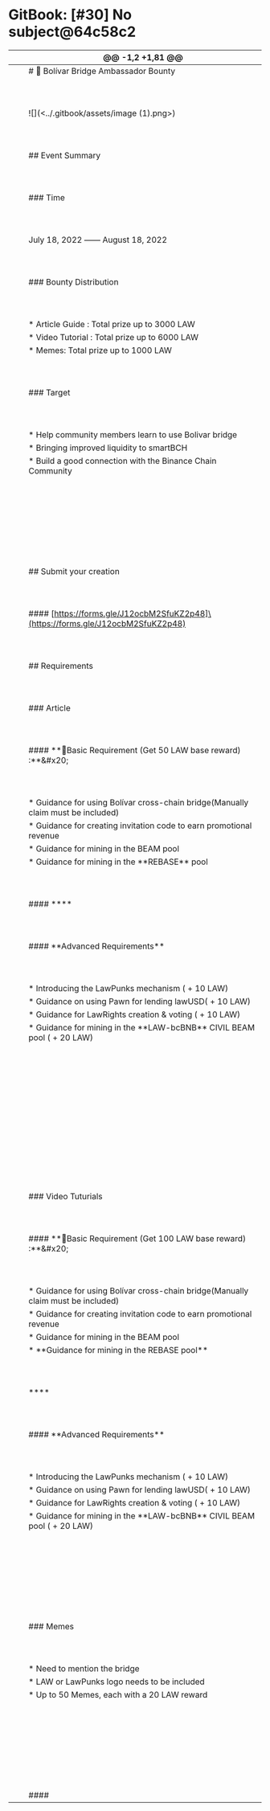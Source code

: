 # GitBook: \[#30] No subject@64c58c2

|   |   | @@ -1,2 +1,81 @@                                                                  |
| - | - | --------------------------------------------------------------------------------- |
|   |   | # 🙉 Bolívar Bridge Ambassador Bounty                                             |
|   |   | <p><br></p>                                                                       |
|   |   | !\[]\(<../.gitbook/assets/image (1).png>)                                         |
|   |   | <p><br></p>                                                                       |
|   |   | ## Event Summary                                                                  |
|   |   | <p><br></p>                                                                       |
|   |   | ### Time                                                                          |
|   |   | <p><br></p>                                                                       |
|   |   | July 18, 2022 —— August 18, 2022                                                  |
|   |   | <p><br></p>                                                                       |
|   |   | ### Bounty Distribution                                                           |
|   |   | <p><br></p>                                                                       |
|   |   | \* Article Guide : Total prize up to 3000 LAW                                     |
|   |   | \* Video Tutorial : Total prize up to 6000 LAW                                    |
|   |   | \* Memes: Total prize up to 1000 LAW                                              |
|   |   | <p><br></p>                                                                       |
|   |   | ### Target                                                                        |
|   |   | <p><br></p>                                                                       |
|   |   | \* Help community members learn to use Bolivar bridge                             |
|   |   | \* Bringing improved liquidity to smartBCH                                        |
|   |   | \* Build a good connection with the Binance Chain Community                       |
|   |   | <p><br></p>                                                                       |
|   |   | <p><br></p>                                                                       |
|   |   | <p><br></p>                                                                       |
|   |   | ## Submit your creation                                                           |
|   |   | <p><br></p>                                                                       |
|   |   | #### \[https://forms.gle/J12ocbM2SfuKZ2p48]\(https://forms.gle/J12ocbM2SfuKZ2p48) |
|   |   | <p><br></p>                                                                       |
|   |   | ## Requirements                                                                   |
|   |   | <p><br></p>                                                                       |
|   |   | ### Article                                                                       |
|   |   | <p><br></p>                                                                       |
|   |   | #### \*\*Basic Requirement (Get 50 LAW base reward) :\*\*\&#x20;                 |
|   |   | <p><br></p>                                                                       |
|   |   | \* Guidance for using Bolívar cross-chain bridge(Manually claim must be included) |
|   |   | \* Guidance for creating invitation code to earn promotional revenue              |
|   |   | \* Guidance for mining in the BEAM pool                                           |
|   |   | \* Guidance for mining in the \*\*REBASE\*\* pool                                 |
|   |   | <p><br></p>                                                                       |
|   |   | #### \*\*\*\*                                                                     |
|   |   | <p><br></p>                                                                       |
|   |   | #### \*\*Advanced Requirements\*\*                                                |
|   |   | <p><br></p>                                                                       |
|   |   | \* Introducing the LawPunks mechanism ( + 10 LAW)                                 |
|   |   | \* Guidance on using Pawn for lending lawUSD( + 10 LAW)                           |
|   |   | \* Guidance for LawRights creation & voting ( + 10 LAW)                           |
|   |   | \* Guidance for mining in the \*\*LAW-bcBNB\*\* CIVIL BEAM pool ( + 20 LAW)       |
|   |   | <p><br></p>                                                                       |
|   |   | <p><br></p>                                                                       |
|   |   | <p><br></p>                                                                       |
|   |   | <p><br></p>                                                                       |
|   |   | <p><br></p>                                                                       |
|   |   | ### Video Tuturials                                                               |
|   |   | <p><br></p>                                                                       |
|   |   | #### \*\*Basic Requirement (Get 100 LAW base reward) :\*\*\&#x20;                |
|   |   | <p><br></p>                                                                       |
|   |   | \* Guidance for using Bolívar cross-chain bridge(Manually claim must be included) |
|   |   | \* Guidance for creating invitation code to earn promotional revenue              |
|   |   | \* Guidance for mining in the BEAM pool                                           |
|   |   | \* \*\*Guidance for mining in the REBASE pool\*\*                                 |
|   |   | <p><br></p>                                                                       |
|   |   | \*\*\*\*                                                                          |
|   |   | <p><br></p>                                                                       |
|   |   | #### \*\*Advanced Requirements\*\*                                                |
|   |   | <p><br></p>                                                                       |
|   |   | \* Introducing the LawPunks mechanism ( + 10 LAW)                                 |
|   |   | \* Guidance on using Pawn for lending lawUSD( + 10 LAW)                           |
|   |   | \* Guidance for LawRights creation & voting ( + 10 LAW)                           |
|   |   | \* Guidance for mining in the \*\*LAW-bcBNB\*\* CIVIL BEAM pool ( + 20 LAW)       |
|   |   | <p><br></p>                                                                       |
|   |   | <p><br></p>                                                                       |
|   |   | <p><br></p>                                                                       |
|   |   | ### Memes                                                                         |
|   |   | <p><br></p>                                                                       |
|   |   | \* Need to mention the bridge                                                     |
|   |   | \* LAW or LawPunks logo needs to be included                                      |
|   |   | \* Up to 50 Memes, each with a 20 LAW reward                                      |
|   |   | <p><br></p>                                                                       |
|   |   | <p><br></p>                                                                       |
|   |   | <p><br></p>                                                                       |
|   |   | ####                                                                              |

